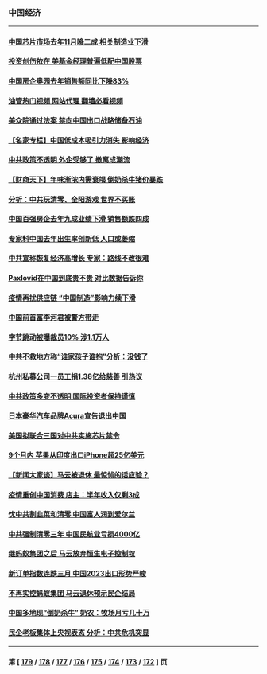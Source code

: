 ### 中国经济
---
#### [中国芯片市场去年11月降二成 相关制造业下滑](../../pages/ncid283/n13905682.md?01130845) 
#### [投资创伤依在 美基金经理普遍低配中国股票](../../pages/ncid283/n13905691.md?01130845) 
#### [中国房企奥园去年销售额同比下降83%](../../pages/ncid283/n13905697.md?01130845) 
#### [油管热门视频 网站代理 翻墙必看视频](http://138.2.39.72:81/youtube.html?epic-marker?01130845)
#### [美众院通过法案 禁向中国出口战略储备石油](../../pages/ncid283/n13905660.md?01130845) 
#### [【名家专栏】中国低成本吸引力消失 影响经济](../../pages/ncid283/n13905515.md?01130845) 
#### [中共政策不透明 外企受够了 撤离成潮流](../../pages/ncid283/n13904279.md?01130845) 
#### [【财商天下】年味渐浓内需衰竭 倒奶杀牛猪价暴跌](../../pages/ncid283/n13904837.md?01130845) 
#### [分析：中共玩清零、全阳游戏 世界不买账](../../pages/ncid283/n13904834.md?01130845) 
#### [中国百强房企去年九成业绩下滑 销售额跌四成](../../pages/ncid283/n13904850.md?01130845) 
#### [专家料中国去年出生率创新低 人口或萎缩](../../pages/ncid283/n13904493.md?01130845) 
#### [中共宣称恢复经济高增长 专家：路线不改很难](../../pages/ncid283/n13904216.md?01130845) 
#### [Paxlovid在中国到底贵不贵 对比数据告诉你](../../pages/ncid283/n13904029.md?01130845) 
#### [疫情再扰供应链 “中国制造”影响力续下滑](../../pages/ncid283/n13903981.md?01130845) 
#### [中国前首富李河君被警方带走](../../pages/ncid283/n13904041.md?01130845) 
#### [字节跳动被曝裁员10% 涉1.1万人](../../pages/ncid283/n13904025.md?01130845) 
#### [中共不救地方称“谁家孩子谁抱”分析：没钱了](../../pages/ncid283/n13903927.md?01130845) 
#### [杭州私募公司一员工捐1.38亿给慈善 引热议](../../pages/ncid283/n13903893.md?01130845) 
#### [中共政策多变不透明 国际投资者保持谨慎](../../pages/ncid283/n13903347.md?01130845) 
#### [日本豪华汽车品牌Acura宣告退出中国](../../pages/ncid283/n13903327.md?01130845) 
#### [美国拟联合三国对中共实施芯片禁令](../../pages/ncid283/n13903308.md?01130845) 
#### [9个月内 苹果从印度出口iPhone超25亿美元](../../pages/ncid283/n13903220.md?01130845) 
#### [【新闻大家谈】马云被退休 最惊怵的话应验？](../../pages/ncid283/n13903207.md?01130845) 
#### [疫情重创中国消费 店主：半年收入仅剩3成](../../pages/ncid283/n13902808.md?01130845) 
#### [忧中共割韭菜和清零 中国富人润到爱尔兰](../../pages/ncid283/n13902636.md?01130845) 
#### [中共强制清零三年 中国民航业亏损4000亿](../../pages/ncid283/n13902540.md?01130845) 
#### [继蚂蚁集团之后 马云放弃恒生电子控制权](../../pages/ncid283/n13902525.md?01130845) 
#### [新订单指数连跌三月 中国2023出口形势严峻](../../pages/ncid283/n13901946.md?01130845) 
#### [不再实控蚂蚁集团 马云退休预示民企结局](../../pages/ncid283/n13902383.md?01130845) 
#### [中国多地现“倒奶杀牛” 奶农：牧场月亏几十万](../../pages/ncid283/n13901820.md?01130845) 
#### [民企老板集体上央视表态 分析：中共危机突显](../../pages/ncid283/n13901399.md?01130845) 

---
#### 第 [ [179](./179.md?01130845) / [178](./178.md?01130845) / [177](./177.md?01130845) / [176](./176.md?01130845) / [175](./175.md?01130845) / [174](./174.md?01130845) / [173](./173.md?01130845) / [172](./172.md?01130845) ] 页
